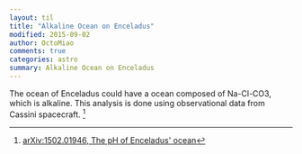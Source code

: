 ```yaml
---
layout: til
title: "Alkaline Ocean on Enceladus"
modified: 2015-09-02
author: OctoMiao
comments: true
categories: astro
summary: Alkaline Ocean on Enceladus
---
```


The ocean of Enceladus could have a ocean composed of Na-Cl-CO3, which is alkaline. This analysis is done using observational data from Cassini spacecraft. [^enceladus]



[^enceladus]: [arXiv:1502.01946, The pH of Enceladus' ocean](http://arxiv.org/abs/1502.01946)
